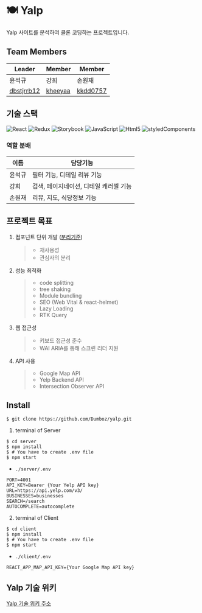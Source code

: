 # 🍽 Yalp

Yalp 사이트를 분석하여 클론 코딩하는 프로젝트입니다.

## Team Members

| Leader                                      | Member                                | Member                                    |
| ------------------------------------------- | ------------------------------------- | ----------------------------------------- |
| 윤석규                                      | 강희                                     | 손원재                                    |
| [dbstjrrb12](https://github.com/dbstjrrb12) | [kheeyaa](https://github.com/kheeyaa) | [kkdd0757](https://github.com/kkdd0757) | [sonwonjae](https://github.com/sonwonjae) |

## 기술 스택

<img alt="React" src ="https://img.shields.io/badge/React-61DAFB.svg?&style=for-the-badge&logo=React&logoColor=white"/> <img alt="Redux" src ="https://img.shields.io/badge/Redux-764ABC.svg?&style=for-the-badge&logo=Redux&logoColor=white"/> <img alt="Storybook" src ="https://img.shields.io/badge/Storybook-FF4785.svg?&style=for-the-badge&logo=StoryBook&logoColor=white"/> <img alt="JavaScript" src ="https://img.shields.io/badge/javascript-F7DF1E.svg?&style=for-the-badge&logo=javascript&logoColor=black"/> <img alt="Html5" src ="https://img.shields.io/badge/html5-E34F26.svg?&style=for-the-badge&logo=html5&logoColor=black"/> <img alt="styledComponents" src ="https://img.shields.io/badge/styledComponents-DB7093.svg?&style=for-the-badge&logo=styledComponents&logoColor=white"/>


### 역할 분배

| 이름   | 담당기능            |
| ------ | ------------------- |
| 윤석규 | 필터 기능, 디테일 리뷰 기능|
| 강희   | 검색, 페이지네이션, 디테일 캐러셀 기능  |
| 손원재 | 리뷰, 지도, 식당정보 기능 |

## 프로젝트 목표

1. 컴포넌트 단위 개발 ([분리기준](...))

   > - 재사용성
   > - 관심사의 분리

2. 성능 최적화

   > - code splitting
   > - tree shaking
   > - Module bundling
   > - SEO (Web Vital & react-helmet)
   > - Lazy Loading
   > - RTK Query

3. 웹 접근성

   > - 키보드 접근성 준수
   > - WAI ARIA를 통해 스크린 리더 지원

4. API 사용
   > - Google Map API
   > - Yelp Backend API
   > - Intersection Observer API

## Install

```
$ git clone https://github.com/Dumboz/yalp.git
```

1. terminal of Server
```
$ cd server
$ npm install
$ # You have to create .env file 
$ npm start
```

- `./server/.env`
```
PORT=4001
API_KEY=Bearer {Your Yelp API key}
URL=https://api.yelp.com/v3/
BUSINESSES=businesses
SEARCH=/search
AUTOCOMPLETE=autocomplete
```


2. terminal of Client

```
$ cd client
$ npm install
$ # You have to create .env file 
$ npm start
```

- `./client/.env`
```
REACT_APP_MAP_API_KEY={Your Google Map API key}
```

## Yalp 기술 위키

[Yalp 기술 위키 주소](https://github.com/Dumboz/yalp/wiki)
